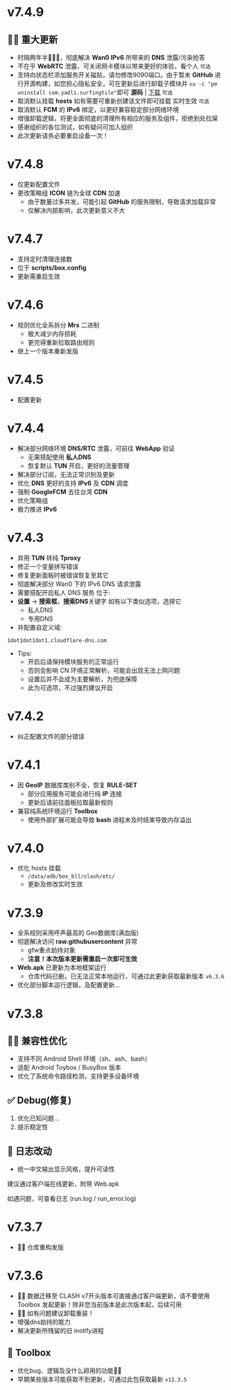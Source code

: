 # v7.4.9
## 👨‍🔧 重大更新
- 时隔两年半⛹🏻‍♂️，彻底解决 **Wan0 IPv6** 所带来的 **DNS** 泄露/污染抢答
- 不在乎 **WebRTC** 泄露，可关闭网卡模块以带来更好的体验，看个人 `可选`
- 支持向状态栏添加服务开关磁贴，请勿修改9090端口。由于暂未 **GitHub** 进行开源构建，如您担心隐私安全，可在更新后进行卸载子模块并 `su -c "pm uninstall com.yadli.surfingtile"`即可 **源码** | [下载](https://raw.githubusercontent.com/MoGuangYu/Surfing/main/folder/SurfingTile.tar.gz) `可选`
- 取消默认挂载 **hosts** 如有需要可重新创建该文件即可挂载 实时生效 `可选`
- 取消默认 **FCM** 的 **IPv6** 绑定，以更好兼容稳定部分网络环境
- 增强卸载逻辑，将更全面彻底的清理所有相应的服务及组件，拒绝到处拉屎
- 感谢组织的各位测试，如有疑问可加入组织
- 此次更新请务必要重启设备一次！

# v7.4.8
- 仅更新配置文件
- 更改策略组 **ICON** 链为全球 **CDN** 加速
   - 由于数量过多并发，可能引起 **GitHub** 的服务限制，导致请求加载异常
   - 仅解决内部影响，此次更新意义不大

# v7.4.7
- 支持定时清理连接数
- 位于 **scripts/box.config**
- 更新需重启生效

# v7.4.6
- 规则优化全系拆分 **Mrs** 二进制
   - 极大减少内存损耗
   - 更完得重新拉取路由规则
- 继上一个版本重新发版

# v7.4.5
- 配置更新

# v7.4.4
- 解决部分网络环境 **DNS/RTC** 泄露，可前往 **WebApp** 验证
   - 无需搭配使用 **私人DNS**
   - 恢复默认 **TUN** 开启，更好的流量管理
- 解决部分订阅，无法正常识别及更新
- 优化 **DNS** 更好的支持 **IPv6** 及 **CDN** 调度
- 强制 **GoogleFCM** 去往台湾 **CDN**
- 优化策略组
- 极力推进 **IPv6**

# v7.4.3
- 弃用 **TUN** 转纯 **Tproxy**
- 修正一个变量拼写错误
- 修复更新面板时被错误恢复至其它
- 彻底解决部分 Wan0 下的 IPv6 DNS 请求泄露
- 需要搭配开启私人 DNS 服务 位于: 
- **设置** → **搜索框**，**搜索DNS**关键字 如有以下类似选项，选择它
   - 私人DNS
   - 专用DNS
- 并配置自定义域: 
```text
1dot1dot1dot1.cloudflare-dns.com
```
- Tips: 
   - 开启后请保持模块服务的正常运行
   - 否则会影响 CN 环境正常解析，可能会出现无法上网问题
   - 设置后并不会成为主要解析，为兜底保障
   - 此为可选项，不过强烈建议开启

# v7.4.2
- 纠正配置文件的部分错误

# v7.4.1
- 因 **GeoIP** 数据库类别不全，恢复 **RULE-SET**
   - 部分应用服务可能会进行纯 **IP** 连接
   - 更新后请前往面板拉取最新规则
- 兼容纯系统环境运行 **Toolbox** 
   - 使用外部扩展可能会导致 **bash** 进程未及时结束导致内存溢出

# v7.4.0
- 优化 hosts 挂载
   - ``/data/adb/box_bll/clash/etc/``
   - 更新及修改实时生效

# v7.3.9
- 全系规则采用呼声最高的 Geo数据库(满血版)
- 彻底解决访问 **raw.githubusercontent** 异常
   - gfw重点劫持对象
   - **注意！本次版本更新需重启一次即可生效**
- **Web.apk** 已更新为本地框架运行
   - 仓库代码已删，已无法正常本地运行，可通过此更新获取最新版本 `v6.3.6`
- 优化部分脚本运行逻辑，及配置更新...

# v7.3.8
## 👨‍🔧 兼容性优化
- 支持不同 Android Shell 环境（sh、ash、bash）
- 适配 Android Toybox / BusyBox 版本
- 优化了系统命令路径检测，支持更多设备环境

## ✅ Debug(修复)
1. 优化已知问题...
2. 提示稳定性

## 📝 日志改动
- 统一中文输出显示风格，提升可读性

建议通过客户端在线更新，附带 Web.apk  

如遇问题，可查看日志 (run.log / run_error.log)

# v7.3.7
- 👨‍🔧 仓库重构发版

# v7.3.6
- 🙋‍♂️ 数据迁移至 CLASH v7开头版本可直接通过客户端更新，请不要使用 Toolbox 发起更新！除非您当前版本是此次版本起，后续可用
- 👨‍🔧 如有问题建议卸载重装！
- 增强dns劫持的能力
- 解决更新所残留的旧 inotify进程

## 🧰 Toolbox

- 优化bug、逻辑及没什么卵用的功能🤷‍♂️
- 早期某些版本可能获取不到更新，可通过此包获取最新 `v13.3.5`
